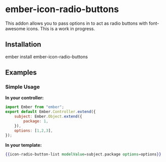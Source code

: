 # ember-icon-radio-buttons
This addon allows you to pass options in to act as radio buttons with font-awesome icons. This is a work in progress.

## Installation
ember install ember-icon-radio-buttons

## Examples
### Simple Usage
**In your controller:**
```javascript
import Ember from "ember";
export default Ember.Controller.extend({
	subject: Ember.Object.extend({
		package: 1,
	}),
	options: [1,2,3],
});
```
**In your template:**
```handlebars
{{icon-radio-button-list modelValue=subject.package options=options}}
```
